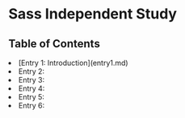 <h1>Sass Independent Study</h1>
<h2>Table of Contents</h2>

<li>[Entry 1: Introduction](entry1.md)</li>
<li>Entry 2:</li>
<li>Entry 3:</li>
<li>Entry 4:</li>
<li>Entry 5:</li>
<li>Entry 6:</li>
